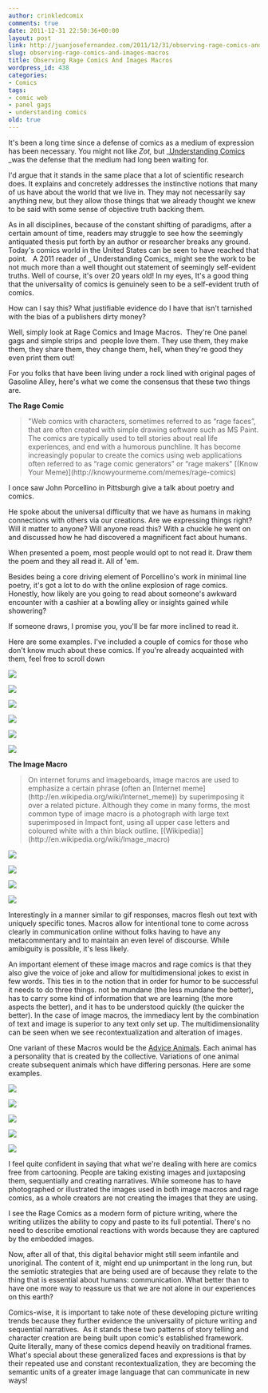 ```yaml
---
author: crinkledcomix
comments: true
date: 2011-12-31 22:50:36+00:00
layout: post
link: http://juanjosefernandez.com/2011/12/31/observing-rage-comics-and-images-macros/
slug: observing-rage-comics-and-images-macros
title: Observing Rage Comics And Images Macros
wordpress_id: 438
categories:
- Comics
tags:
- comic web
- panel gags
- understanding comics
old: true
---
```


It's been a long time since a defense of comics as a medium of expression has been necessary. You might not like _Zot,_ but _[Understanding Comics](http://en.wikipedia.org/wiki/Understanding_Comics) _was the defense that the medium had long been waiting for.

I'd argue that it stands in the same place that a lot of scientific research does. It explains and concretely addresses the instinctive notions that many of us have about the world that we live in. They may not necessarily say anything new, but they allow those things that we already thought we knew to be said with some sense of objective truth backing them.

As in all disciplines, because of the constant shifting of paradigms, after a certain amount of time, readers may struggle to see how the seemingly antiquated thesis put forth by an author or researcher breaks any ground. Today's comics world in the United States can be seen to have reached that point.   A 2011 reader of _ Understanding Comics_ might see the work to be not much more than a well thought out statement of seemingly self-evident truths. Well of course, it's over 20 years old! In my eyes, It's a good thing that the universality of comics is genuinely seen to be a self-evident truth of comics.

How can I say this? What justifiable evidence do I have that isn't tarnished with the bias of a publishers dirty money?

Well, simply look at Rage Comics and Image Macros.  They're One panel gags and simple strips and  people love them. They use them, they make them, they share them, they change them, hell, when they're good they even print them out!

For you folks that have been living under a rock lined with original pages of Gasoline Alley, here's what we come the consensus that these two things are.

**The Rage Comic**


<blockquote>"Web comics with characters, sometimes referred to as “rage faces”, that are often created with simple drawing software such as MS Paint. The comics are typically used to tell stories about real life experiences, and end with a humorous punchline. It has become increasingly popular to create the comics using web applications often referred to as “rage comic generators” or “rage makers" [(Know Your Meme)](http://knowyourmeme.com/memes/rage-comics)</blockquote>


I once saw John Porcellino in Pittsburgh give a talk about poetry and comics.

He spoke about the universal difficulty that we have as humans in making connections with others via our creations. Are we expressing things right? Will it matter to anyone? Will anyone read this? With a chuckle he went on and discussed how he had discovered a magnificent fact about humans.

When presented a poem, most people would opt to not read it. Draw them the poem and they all read it. All of 'em.

Besides being a core driving element of Porcellino's work in minimal line poetry, it's got a lot to do with the online explosion of rage comics. Honestly, how likely are you going to read about someone's awkward encounter with a cashier at a bowling alley or insights gained while showering?

If someone draws, I promise you, you'll be far more inclined to read it.

Here are some examples. I've included a couple of comics for those who don't know much about these comics. If you're already acquainted with them, feel free to scroll down

[![](http://fernandezjuanjose.files.wordpress.com/2011/12/bcpzr.jpeg)](http://fernandezjuanjose.files.wordpress.com/2011/12/bcpzr.jpeg)

[![](http://fernandezjuanjose.files.wordpress.com/2011/12/3531.png)](http://fernandezjuanjose.files.wordpress.com/2011/12/3531.png)

[![](http://fernandezjuanjose.files.wordpress.com/2011/12/8218.png)](http://fernandezjuanjose.files.wordpress.com/2011/12/8218.png)

[![](http://fernandezjuanjose.files.wordpress.com/2011/12/3371.png)](http://fernandezjuanjose.files.wordpress.com/2011/12/3371.png)

[![](http://fernandezjuanjose.files.wordpress.com/2011/12/1097.png)](http://fernandezjuanjose.files.wordpress.com/2011/12/1097.png)

[![](http://fernandezjuanjose.files.wordpress.com/2011/12/16yfd.jpeg)](http://fernandezjuanjose.files.wordpress.com/2011/12/16yfd.jpeg)

**The Image Macro**


<blockquote>On internet forums and imageboards, image macros are used to emphasize a certain phrase (often an [Internet meme](http://en.wikipedia.org/wiki/Internet_meme)) by superimposing it over a related picture. Although they come in many forms, the most common type of image macro is a photograph with large text superimposed in Impact font, using all upper case letters and coloured white with a thin black outline. [(Wikipedia)](http://en.wikipedia.org/wiki/Image_macro)</blockquote>


[![](http://fernandezjuanjose.files.wordpress.com/2011/12/barrel.jpeg)](http://fernandezjuanjose.files.wordpress.com/2011/12/barrel.jpeg)

[![](http://fernandezjuanjose.files.wordpress.com/2011/12/meanwhile_in_new_jersey2.jpeg)](http://fernandezjuanjose.files.wordpress.com/2011/12/meanwhile_in_new_jersey2.jpeg)

[![](http://fernandezjuanjose.files.wordpress.com/2011/12/cocaine_bear.jpeg)](http://fernandezjuanjose.files.wordpress.com/2011/12/cocaine_bear.jpeg)

[![](http://fernandezjuanjose.files.wordpress.com/2011/12/clarinet_boy_a_god.jpeg)](http://fernandezjuanjose.files.wordpress.com/2011/12/clarinet_boy_a_god.jpeg)

Interestingly in a manner similar to gif responses, macros flesh out text with uniquely specific tones. Macros allow for intentional tone to come across clearly in communication online without folks having to have any metacommentary and to maintain an even level of discourse. While amibiguity is possible, it's less likely.

An important element of these image macros and rage comics is that they also give the voice of joke and allow for multidimensional jokes to exist in few words. This ties in to the notion that in order for humor to be successful it needs to do three things. not be mundane (the less mundane the better), has to carry some kind of information that we are learning (the more aspects the better), and it has to be understood quickly (the quicker the better). In the case of image macros, the immediacy lent by the combination of text and image is superior to any text only set up. The multidimensionality can be seen when we see recontextualization and alteration of images.

One variant of these Macros would be the [Advice Animals](http://d37nnnqwv9amwr.cloudfront.net/photos/images/original/000/119/457/forweb.jpg?1304359620). Each animal has a personality that is created by the collective. Variations of one animal create subsequent animals which have differing personas. Here are some examples.

[![](http://fernandezjuanjose.files.wordpress.com/2011/12/wkiri.jpeg)](http://fernandezjuanjose.files.wordpress.com/2011/12/wkiri.jpeg)

[![](http://fernandezjuanjose.files.wordpress.com/2011/12/8xn11.jpeg)](http://fernandezjuanjose.files.wordpress.com/2011/12/8xn11.jpeg)

[![](http://fernandezjuanjose.files.wordpress.com/2011/12/philosoraptor-book-cover.jpeg)](http://fernandezjuanjose.files.wordpress.com/2011/12/philosoraptor-book-cover.jpeg)

[![](http://fernandezjuanjose.files.wordpress.com/2011/12/philosoraptor-time-frozen.jpeg)](http://fernandezjuanjose.files.wordpress.com/2011/12/philosoraptor-time-frozen.jpeg)

[![](http://fernandezjuanjose.files.wordpress.com/2011/12/philosoraptor-game.png)](http://fernandezjuanjose.files.wordpress.com/2011/12/philosoraptor-game.png)

I feel quite confident in saying that what we're dealing with here are comics free from cartooning. People are taking existing images and juxtaposing them, sequentially and creating narratives. While someone has to have photographed or illustrated the images used in both image macros and rage comics, as a whole creators are not creating the images that they are using.

I see the Rage Comics as a modern form of picture writing, where the writing utilizes the ability to copy and paste to its full potential. There's no need to describe emotional reactions with words because they are captured by the embedded images.

Now, after all of that, this digital behavior might still seem infantile and unoriginal. The content of it, might end up unimportant in the long run, but the semiotic strategies that are being used are of because they relate to the thing that is essential about humans: communication. What better than to have one more way to reassure us that we are not alone in our experiences on this earth?

Comics-wise, it is important to take note of these developing picture writing trends because they further evidence the universality of picture writing and sequential narratives.  As it stands these two patterns of story telling and character creation are being built upon comic's established framework. Quite literally, many of these comics depend heavily on traditional frames.  What's special about these generalized faces and expressions is that by their repeated use and constant recontextualization, they are becoming the semantic units of a greater image language that can communicate in new ways!
